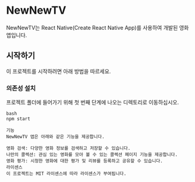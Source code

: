 # NewNewTV

NewNewTV는 React Native(Create React Native App)를 사용하여 개발된 영화 앱입니다.

## 시작하기

이 프로젝트를 시작하려면 아래 방법을 따르세요.

### 의존성 설치

프로젝트 폴더에 들어가기 위해 첫 번째 단계에 나오는 디렉토리로 이동하십시오.

```
bash
npm start

기능
NewNewTV 앱은 아래와 같은 기능을 제공합니다.

영화 검색: 다양한 영화 정보를 검색하고 저장할 수 있습니다.
나만의 콜렉션: 관심 있는 영화를 모아 볼 수 있는 콜렉션 페이지 기능을 제공합니다.
영화 평가: 시청한 영화에 대한 평가 및 리뷰를 등록하고 공유할 수 있습니다.
라이센스
이 프로젝트는 MIT 라이센스에 따라 라이센스가 부여됩니다.

